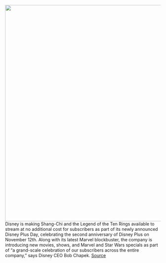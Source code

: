 <img src='https://cdn.vox-cdn.com/thumbor/ZrFE-9XbaAM7C5cT_EuZ19a8Oa0=/0x0:4096x1716/1200x800/filters:focal(1480x283:2134x937)/cdn.vox-cdn.com/uploads/chorus_image/image/69890598/WML3070_cmp_scn_v0011.1002_R.0.jpg' width='700px' /><br/>
Disney is making Shang-Chi and the Legend of the Ten Rings available to stream at no additional cost for subscribers as part of its newly announced Disney Plus Day, celebrating the second anniversary of Disney Plus on November 12th. Along with its latest Marvel blockbuster, the company is introducing new movies, shows, and Marvel and Star Wars specials as part of “a grand-scale celebration of our subscribers across the entire company,” says Disney CEO Bob Chapek.
<a href='https://www.theverge.com/2021/9/21/22686598/disney-plus-day-shang-chi-streaming-free'> Source <a/>